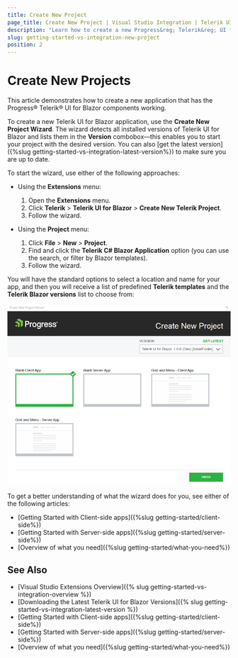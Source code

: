 ```yaml
---
title: Create New Project
page_title: Create New Project | Visual Studio Integration | Telerik UI for Blazor
description: "Learn how to create a new Progress&reg; Telerik&reg; UI for Blazor project with our Visual Studio Templates."
slug: getting-started-vs-integration-new-project
position: 2
---
```


# Create New Projects

This article demonstrates how to create a new application that has the Progress&reg; Telerik&reg; UI for Blazor components working.

To create a new Telerik UI for Blazor application, use the **Create New Project Wizard**. The wizard detects all installed versions of Telerik UI for Blazor and lists them in the **Version** combobox&mdash;this enables you to start your project with the desired version. You can also [get the latest version]({%slug getting-started-vs-integration-latest-version%}) to make sure you are up to date.

To start the wizard, use either of the following approaches:

* Using the **Extensions** menu:

    1. Open the **Extensions** menu.
    1. Click **Telerik** > **Telerik UI for Blazor** > **Create New Telerik Project**.
    1. Follow the wizard.

* Using the **Project** menu:

    1. Click **File** > **New** > **Project**.
    1. Find and click the **Telerik C# Blazor Application** option (you can use the search, or filter by Blazor templates).
    1. Follow the wizard.

You will have the standard options to select a location and name for your app, and then you will receive a list of predefined **Telerik templates** and the **Telerik Blazor versions** list to choose from:

![The Create New Project Wizard Templates Options](images/new-project-wizard-templates-options.png)



To get a better understanding of what the wizard does for you, see either of the following articles:

* [Getting Started with Client-side apps]({%slug getting-started/client-side%})
* [Getting Started with Server-side apps]({%slug getting-started/server-side%})
* [Overview of what you need]({%slug getting-started/what-you-need%})

## See Also

* [Visual Studio Extensions Overview]({% slug getting-started-vs-integration-overview %})
* [Downloading the Latest Telerik UI for Blazor Versions]({% slug getting-started-vs-integration-latest-version %})
* [Getting Started with Client-side apps]({%slug getting-started/client-side%})
* [Getting Started with Server-side apps]({%slug getting-started/server-side%})
* [Overview of what you need]({%slug getting-started/what-you-need%})

